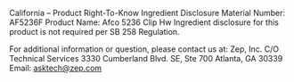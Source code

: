  
 
 
California – Product Right-To-Know Ingredient Disclosure 
Material Number: AF5236F 
Product Name: Afco 5236 Clip Hw 
Ingredient disclosure for this product is not required per SB 258 Regulation. 
 
For additional information or question, please contact us at: 
Zep, Inc. 
C/O Technical Services 
3330 Cumberland Blvd. SE, Ste 700 
Atlanta, GA 30339 
Email: asktech@zep.com 
 
 
 
 
